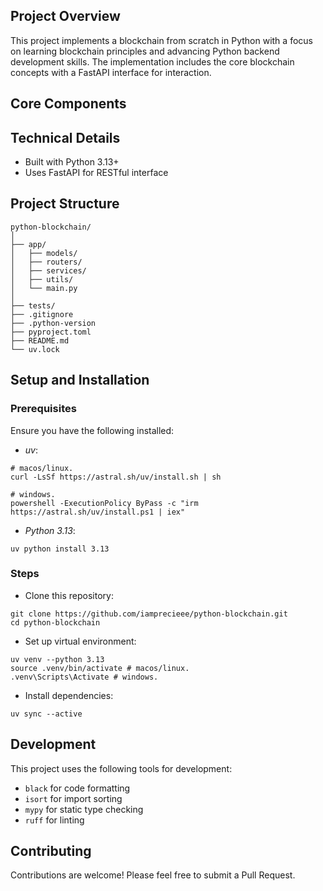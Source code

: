 ## Project Overview

This project implements a blockchain from scratch in Python with a focus on learning blockchain principles and advancing Python backend development skills. The implementation includes the core blockchain concepts with a FastAPI interface for interaction.

## Core Components

## Technical Details

-  Built with Python 3.13+
-  Uses FastAPI for RESTful interface

## Project Structure

```shell
python-blockchain/
│
├── app/              
│   ├── models/   
│   ├── routers/    
│   ├── services/ 
│   ├── utils/ 
│   └── main.py   
│
├── tests/     
├── .gitignore      
├── .python-version        
├── pyproject.toml     
├── README.md   
└── uv.lock              
```

## Setup and Installation

### Prerequisites

Ensure you have the following installed:
- *uv*:
```shell
# macos/linux.
curl -LsSf https://astral.sh/uv/install.sh | sh
```
```shell
# windows.
powershell -ExecutionPolicy ByPass -c "irm https://astral.sh/uv/install.ps1 | iex"
```
- *Python 3.13*:
```shell
uv python install 3.13
```

### Steps

- Clone this repository:
```shell
git clone https://github.com/iamprecieee/python-blockchain.git
cd python-blockchain
```
- Set up virtual environment:
```shell
uv venv --python 3.13
source .venv/bin/activate # macos/linux.
.venv\Scripts\Activate # windows.
```
- Install dependencies:
```shell
uv sync --active
```

## Development

This project uses the following tools for development:

- `black` for code formatting
- `isort` for import sorting
- `mypy` for static type checking
- `ruff` for linting

## Contributing
Contributions are welcome! Please feel free to submit a Pull Request.
